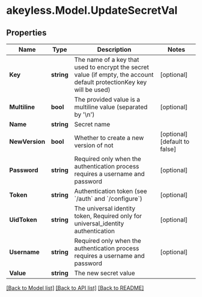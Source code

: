 # akeyless.Model.UpdateSecretVal
## Properties

Name | Type | Description | Notes
------------ | ------------- | ------------- | -------------
**Key** | **string** | The name of a key that used to encrypt the secret value (if empty, the account default protectionKey key will be used) | [optional] 
**Multiline** | **bool** | The provided value is a multiline value (separated by &#39;\\n&#39;) | [optional] 
**Name** | **string** | Secret name | 
**NewVersion** | **bool** | Whether to create a new version of not | [optional] [default to false]
**Password** | **string** | Required only when the authentication process requires a username and password | [optional] 
**Token** | **string** | Authentication token (see &#x60;/auth&#x60; and &#x60;/configure&#x60;) | [optional] 
**UidToken** | **string** | The universal identity token, Required only for universal_identity authentication | [optional] 
**Username** | **string** | Required only when the authentication process requires a username and password | [optional] 
**Value** | **string** | The new secret value | 

[[Back to Model list]](../README.md#documentation-for-models) [[Back to API list]](../README.md#documentation-for-api-endpoints) [[Back to README]](../README.md)


